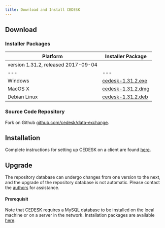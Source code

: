 ```yaml
---
title: Download and Install CEDESK
---
```


## Download

### Installer Packages

| Platform | Installer Package |
|---|---|
| version 1.31.2, released 2017-09-04
|---|---|
| Windows | [cedesk-1.31.2.exe](https://goo.gl/du38JW) |
| MacOS X | [cedesk-1.31.2.dmg](https://goo.gl/6nzvNi) |
| Debian Linux | [cedesk-1.31.2.deb](https://goo.gl/HpST39) |

### Source Code Repository
Fork on Github [github.com/cedesk/data-exchange](https://github.com/cedesk/data-exchange).

## Installation

Complete instructions for setting up CEDESK on a client are found [here](/docs/CEDESK-Setup.pdf).

## Upgrade

The repository database can undergo changes from one version to the next, and the upgrade of the repository database is not automatic. Please contact the [authors](mailto:cedeskteam@gmail.com) for assistance.

#### Prerequisit

Note that CEDESK requires a MySQL database to be installed on the local machine or on a server in the network. Installation packages are available [here](https://dev.mysql.com/downloads/mysql/).
